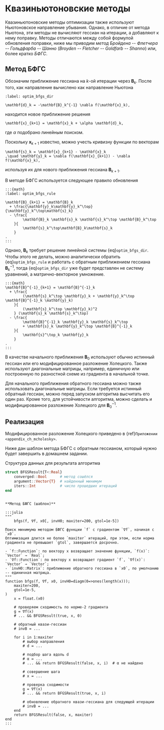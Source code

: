 # Квазиньютоновские методы

Квазиньютоновские методы оптимизации также используют Ньютоновское направление убывания. Однако, в отличие от метода Ньютона, эти методы не вычисляют гессиан на итерации, а добавляют к нему поправку. Методы отличаются между собой формулой обновления поправки, ниже мы приводим *метод Бройдена -- Флетчера -- Гольдфарба -- Шанно* (*Broyden -- Fletcher -- Goldfarb -- Shanno*) или, более кратко *БФГС*.

## Метод БФГС

Обозначим приближение гессиана на $k$-ой итерации через $\mathbf{B}_k$. После того, как направление вычислено как направление Ньютона

```{math}
:label: optim_bfgs_dir

\mathbf{d}_k = -\mathbf{B}_k^{-1} \nabla f(\mathbf{x}_k),
```

находится новое приближение решения

```{math}
\mathbf{x}_{k+1} = \mathbf{x}_k + \alpha \mathbf{d}_k,
```

где $\alpha$ подобрано линейным поиском.

Поскольку $\mathbf{x}_{k+1}$ известно, можно учесть кривизну функции по векторам

```{math}
\mathbf{s}_k = \mathbf{x}_{k+1} - \mathbf{x}_k
,\quad \mathbf{y}_k = \nabla f(\mathbf{x}_{k+1}) - \nabla f(\mathbf{x}_k),
```

используя их для нового приближения гессиана $\mathbf{B}_{k+1}$.

В методе БФГС используется следующее правило обновления

```{proof:definition} Правило БФГС
:::{math}
:label: optim_bfgs_rule

\mathbf{B}_{k+1} = \mathbf{B}_k
  + \frac{\mathbf{y}_k\mathbf{y}_k^\top}{\mathbf{y}_k^\top\mathbf{s}_k}
  - \frac{
        \mathbf{B}_k \mathbf{s}_k \mathbf{s}_k^\top \mathbf{B}_k^\top
    }{
        \mathbf{s}_k^\top\mathbf{B}_k\mathbf{s}_k
    }
.
:::
```

Однако, $\mathbf{B}_k$ требует решение линейной системы {eq}`optim_bfgs_dir`. Чтобы этого не делать, можно аналитически обратить {eq}`optim_bfgs_rule` и работать с обратным приближением гессиана $\mathbf{B}^{-1}_k$, тогда {eq}`optim_bfgs_dir` уже будет представлен не систему уравнений, а матрично-векторное умножение.

```{proof:definition} Правило БФГС для обратного гессиана
:::{math}
\mathbf{B}^{-1}_{k+1} = \mathbf{B}^{-1}_k
  + \frac{
        (\mathbf{s}_k^\top \mathbf{y}_k + \mathbf{y}_k^\top \mathbf{B}^{-1}_k \mathbf{y}_k)
    }{
        (\mathbf{s}_k^\top \mathbf{y}_k)^2
    } (\mathbf{s}_k \mathbf{s}_k^\top)
  - \frac{
        \mathbf{B}^{-1}_k \mathbf{y}_k \mathbf{s}_k^\top
        + \mathbf{s}_k \mathbf{y}_k^\top \mathbf{B}^{-1}_k
    }{
        \mathbf{s}^\top_k \mathbf{y}_k
    }
.
:::
```

В качестве начального приближения $\mathbf{B}_0$ используют обычно истинный гессиан или его модифицированное разложение Холецкого. Также используют диагональные матрицы, например, единичную или построенную по разностной схеме из градиента в начальной точке.

Для начального приближения обратного гессиана можно также использовать диагональные матрицы. Если требуется истинный обратный гессиан, можно перед запуском алгоритма высчитать его один раз. Кроме того, для устойчивости алгоритма, можно сделать и модифицированное разложение Холецкого для $\mathbf{B}^{-1}_0$.

## Реализация

Модифицированное разложение Холецкого приведено в {ref}`Приложении <appendix_ch_mcholesky>`.

Ниже дан шаблон метода БФГС с обратным гессианом, который нужно будет завершить в домашнем задании.

Структура данных для результата алгоритма

```julia
struct BFGSResult{T<:Real}
    converged::Bool      # метод сошёлся
    argument::Vector{T}  # найденный минимум
    iters::Int           # число прошедших итераций
end
```

```{proof:function} bfgs

**Метод БФГС (шаблон)**

:::julia
"""
    bfgs(f, ∇f, x0[, invH0; maxiter=200, gtol=1e-5])

Поиск минимума методом БФГС функции `f` с градиентом `∇f`, начиная с `x0`.
Оптимизация длится не более `maxiter` итераций, при этом, если норма градиента не превышает `gtol`, завершается досрочно.

- `f::Function`: по вектору x возвращает значение функции, `f(x)`: `Vector` → `Real`;
- `∇f::Function`: по вектору x возвращает градиент `f`, `∇f(x)`: `Vector` → `Vector`;
- `invH0::Matrix`: приближение обратного гессиана в `x0`, по умолчанию -- единичная матрица.
"""
function bfgs(f, ∇f, x0, invH0=diagm(0=>ones(length(x)));
    maxiter=200,
    gtol=1e-5,
)
    x = float.(x0)
    
    # проверяем сходимость по норме-2 градиента
    g = ∇f(x)
    # ... && BFGSResult(true, x, 0)

    # обратный квази-гессиан
    # invB = ...

    for i in 1:maxiter
        # выбор направления
        # d = ...
        
        # подбор шага вдоль d
        # α = ...
        # ... && return BFGSResult(false, x, i)  # α не найдено
        
        # совершение шага
        # x = ...
        
        # проверка сходимости
        g = ∇f(x)
        # ... && return BFGSResult(true, x, i)

        # обновление обратного квази-гессиана для следующей итерации
        # invB = ...
    end
    return BFGSResult(false, x, maxiter)
end
:::
```
